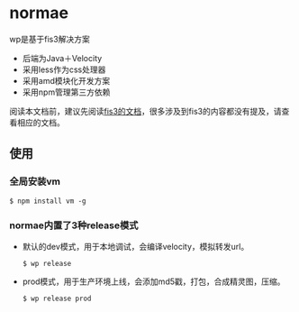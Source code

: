 # normae
wp是基于fis3解决方案

* 后端为Java＋Velocity
* 采用less作为css处理器
* 采用amd模块化开发方案
* 采用npm管理第三方依赖

阅读本文档前，建议先阅读[fis3的文档](http://fis.baidu.com/fis3/docs/beginning/intro.html)，很多涉及到fis3的内容都没有提及，请查看相应的文档。


## 使用

### 全局安装vm

``` shell
$ npm install vm -g
```

### normae内置了3种release模式
* 默认的dev模式，用于本地调试，会编译velocity，模拟转发url。

	``` shell
	$ wp release
	```
* prod模式，用于生产环境上线，会添加md5戳，打包，合成精灵图，压缩。

	``` shell
	$ wp release prod
	```
